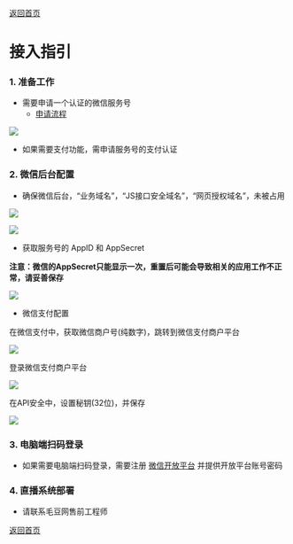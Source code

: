 [返回首页](../../README.md)

# 接入指引

### 1. 准备工作
- 需要申请一个认证的微信服务号
  - [申请流程](https://mp.weixin.qq.com/)

![](https://of6ygwuso.qnssl.com/docs/quickstart/认证服务号.png)

- 如果需要支付功能，需申请服务号的支付认证

### 2. 微信后台配置
- 确保微信后台，“业务域名”，“JS接口安全域名”，“网页授权域名”，未被占用

![](https://of6ygwuso.qnssl.com/docs/quickstart/公众号设置.png)

![](https://of6ygwuso.qnssl.com/docs/quickstart/公众号功能设置.png)

- 获取服务号的 AppID 和 AppSecret

**注意：微信的AppSecret只能显示一次，重置后可能会导致相关的应用工作不正常，请妥善保存**

![](https://of6ygwuso.qnssl.com/docs/quickstart/基本配置appid.png)

- 微信支付配置

在微信支付中，获取微信商户号(纯数字)，跳转到微信支付商户平台

![](https://of6ygwuso.qnssl.com/docs/quickstart/微信支付1.png)

登录微信支付商户平台

![](https://of6ygwuso.qnssl.com/docs/quickstart/微信商户平台登录.png)

在API安全中，设置秘钥(32位)，并保存

![](https://of6ygwuso.qnssl.com/docs/quickstart/微信商户平台支付秘钥.png)

### 3. 电脑端扫码登录

- 如果需要电脑端扫码登录，需要注册 [微信开放平台](open.weixin.qq.com) 并提供开放平台账号密码

### 4. 直播系统部署
- 请联系毛豆网售前工程师

[返回首页](../../README.md)
